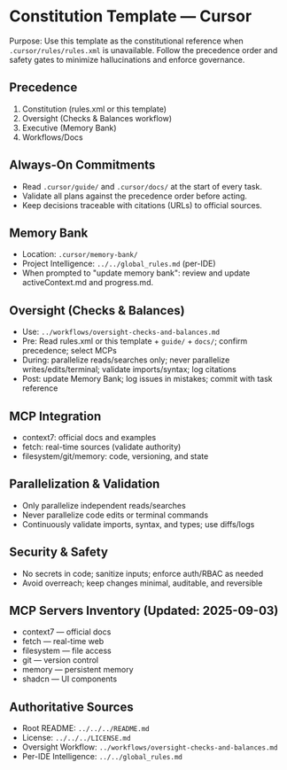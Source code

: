 # Constitution Template — Cursor

Purpose: Use this template as the constitutional reference when `.cursor/rules/rules.xml` is unavailable. Follow the precedence order and safety gates to minimize hallucinations and enforce governance.

## Precedence
1) Constitution (rules.xml or this template)
2) Oversight (Checks & Balances workflow)
3) Executive (Memory Bank)
4) Workflows/Docs

## Always-On Commitments
- Read `.cursor/guide/` and `.cursor/docs/` at the start of every task.
- Validate all plans against the precedence order before acting.
- Keep decisions traceable with citations (URLs) to official sources.

## Memory Bank
- Location: `.cursor/memory-bank/`
- Project Intelligence: `../../global_rules.md` (per-IDE)
- When prompted to "update memory bank": review and update activeContext.md and progress.md.

## Oversight (Checks & Balances)
- Use: `../workflows/oversight-checks-and-balances.md`
- Pre: Read rules.xml or this template + `guide/` + `docs/`; confirm precedence; select MCPs
- During: parallelize reads/searches only; never parallelize writes/edits/terminal; validate imports/syntax; log citations
- Post: update Memory Bank; log issues in mistakes; commit with task reference

## MCP Integration
- context7: official docs and examples
- fetch: real-time sources (validate authority)
- filesystem/git/memory: code, versioning, and state

## Parallelization & Validation
- Only parallelize independent reads/searches
- Never parallelize code edits or terminal commands
- Continuously validate imports, syntax, and types; use diffs/logs

## Security & Safety
- No secrets in code; sanitize inputs; enforce auth/RBAC as needed
- Avoid overreach; keep changes minimal, auditable, and reversible

## MCP Servers Inventory (Updated: 2025-09-03)
- context7 — official docs
- fetch — real-time web
- filesystem — file access
- git — version control
- memory — persistent memory
- shadcn — UI components

## Authoritative Sources
- Root README: `../../../README.md`
- License: `../../../LICENSE.md`
- Oversight Workflow: `../workflows/oversight-checks-and-balances.md`
- Per-IDE Intelligence: `../../global_rules.md`
